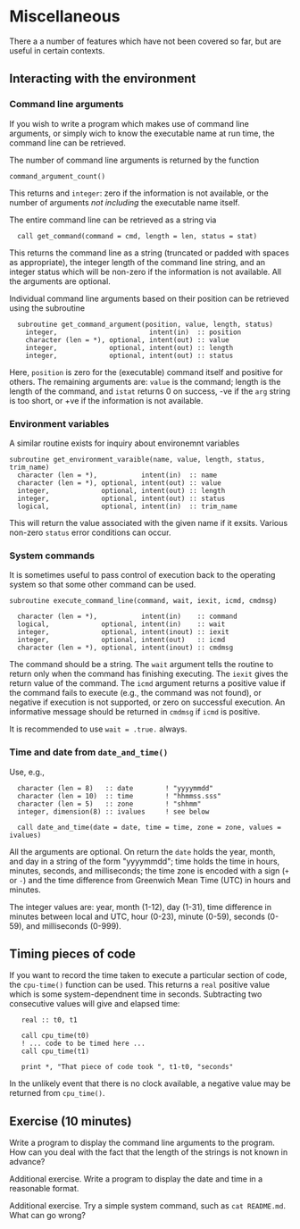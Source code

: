 # Miscellaneous

There a a number of features which have not been covered so far, but
are useful in certain contexts.

## Interacting with the environment

### Command line arguments

If you wish to write a program which makes use of command line arguments,
or simply wich to know the executable name at run time, the command line
can be retrieved.

The number of command line arguments is returned by the function
```
command_argument_count()
```
This returns and `integer`: zero if the information is not available,
or the number of arguments _not including_ the executable name itself.

The entire command line can be retrieved as a string via
```
  call get_command(command = cmd, length = len, status = stat)
```
This returns the command line as a string (truncated or padded with spaces
as appropriate), the integer length of the command line string, and an
integer status which will be non-zero if the information is not available.
All the arguments are optional.

Individual command line arguments based on their position can be retrieved
using the subroutine
```
  subroutine get_command_argument(position, value, length, status)
    integer,                       intent(in)  :: position
    character (len = *), optional, intent(out) :: value
    integer,             optional, intent(out) :: length
    integer,             optional, intent(out) :: status
```
Here, `position` is zero for the (executable) command itself and positive
for others. The remaining arguments are: `value` is the command; length is
the length of the command, and `istat` returns 0 on success, -ve if the
`arg` string is too short, or +ve if the information is not available.

### Environment variables

A similar routine exists for inquiry about environemnt variables
```
subroutine get_environment_varaible(name, value, length, status, trim_name)
  character (len = *),           intent(in)  :: name
  character (len = *), optional, intent(out) :: value
  integer,             optional, intent(out) :: length
  integer,             optional, intent(out) :: status
  logical,             optional, intent(in)  :: trim_name
```
This will return the value associated with the given name if it exsits.
Various non-zero `status` error conditions can occur.


### System commands

It is sometimes useful to pass control of execution back to the operating
system so that some other command can be used.
```
subroutine execute_command_line(command, wait, iexit, icmd, cmdmsg)

  character (len = *),           intent(in)    :: command
  logical,             optional, intent(in)    :: wait
  integer,             optional, intent(inout) :: iexit
  integer,             optional, intent(out)   :: icmd
  character (len = *), optional, intent(inout) :: cmdmsg

```
The command should be a string. The `wait` argument tells the routine to
return only when the command has finishing executing.
The `iexit` gives the return value of the command.
The `icmd` argument returns a positive value if the command fails to execute
(e.g., the command was not found), or negative if execution is not supported,
or zero on successful execution. An informative message should be returned in
`cmdmsg` if `icmd` is positive.

It is recommended to use `wait = .true.` always.


### Time and date from `date_and_time()`

Use, e.g.,
```
  character (len = 8)   :: date        ! "yyyymmdd"
  character (len = 10)  :: time        ! "hhmmss.sss"
  character (len = 5)   :: zone        ! "shhmm"
  integer, dimension(8) :: ivalues     ! see below

  call date_and_time(date = date, time = time, zone = zone, values = ivalues)
```
All the arguments are optional. On return the `date` holds the year, month,
and day in a string of the form "yyyymmdd"; time holds the time in hours,
minutes, seconds, and milliseconds; the time zone is encoded with a sign
(`+` or `-`) and the time difference from Greenwich Mean Time (UTC) in
hours and minutes.

The integer values are: year, month (1-12), day (1-31), time difference in
minutes between local and UTC, hour (0-23), minute (0-59), seconds (0-59),
and milliseconds (0-999).


## Timing pieces of code

If you want to record the time taken to execute a particular section
of code, the `cpu-time()` function can be used. This returns a
`real` positive value which is some system-dependnent time in seconds.
Subtracting two consecutive values will give and elapsed time:
```
   real :: t0, t1

   call cpu_time(t0)
   ! ... code to be timed here ...
   call cpu_time(t1)

   print *, "That piece of code took ", t1-t0, "seconds"
```
In the unlikely event that there is no clock available, a negative
value may be returned from `cpu_time()`.


## Exercise (10 minutes)

Write a program to display the command line arguments to the program.
How can you deal with the fact that the length of the strings is not
known in advance?

Additional exercise.
Write a program to display the date and time in a reasonable format.

Additional exercise.
Try a simple system command, such as `cat README.md`. What can go wrong?
